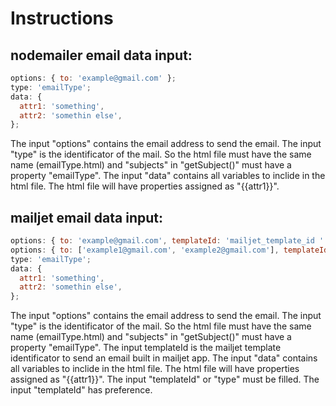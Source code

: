 # Instructions

## nodemailer email data input:
```javascript
options: { to: 'example@gmail.com' };
type: 'emailType';
data: {
  attr1: 'something',
  attr2: 'somethin else',
};
```

The input "options" contains the email address to send the email.
The input "type" is the identificator of the mail. So the html file must have the same name (emailType.html) and "subjects" in "getSubject()" must have a property "emailType".
The input "data" contains all variables to inclide in the html file.
The html file will have properties assigned as "{{attr1}}".

## mailjet email data input:
```javascript
options: { to: 'example@gmail.com', templateId: 'mailjet_template_id ' }
options: { to: ['example1@gmail.com', 'example2@gmail.com'], templateId: 'mailjet_template_id ' };
type: 'emailType';
data: {
  attr1: 'something',
  attr2: 'somethin else',
};
```

The input "options" contains the email address to send the email.
The input "type" is the identificator of the mail. So the html file must have the same name (emailType.html) and "subjects" in "getSubject()" must have a property "emailType".
The input templateId is the mailjet template identificator to send an email built in mailjet app.
The input "data" contains all variables to inclide in the html file.
The html file will have properties assigned as "{{attr1}}".
The input "templateId" or "type" must be filled.
The input "templateId" has preference.
